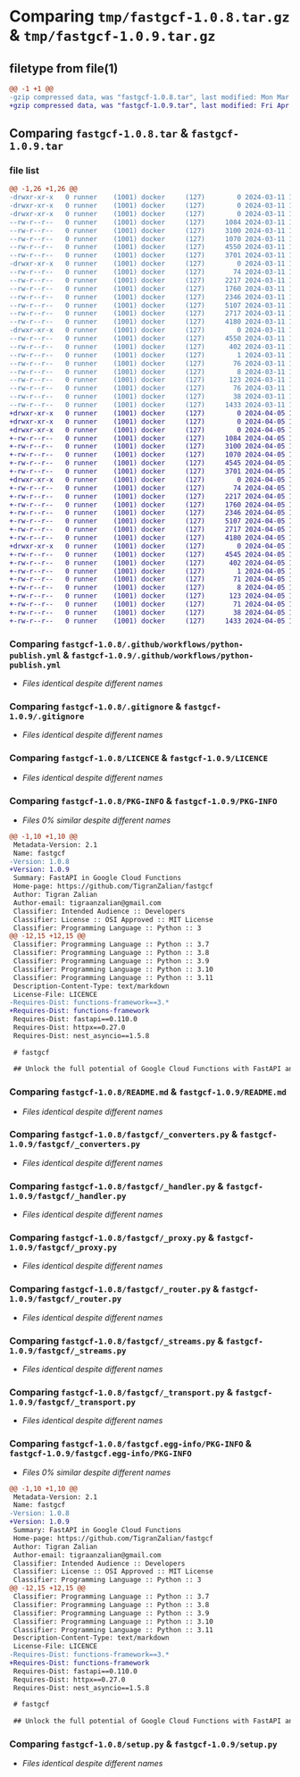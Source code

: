 # Comparing `tmp/fastgcf-1.0.8.tar.gz` & `tmp/fastgcf-1.0.9.tar.gz`

## filetype from file(1)

```diff
@@ -1 +1 @@
-gzip compressed data, was "fastgcf-1.0.8.tar", last modified: Mon Mar 11 15:21:04 2024, max compression
+gzip compressed data, was "fastgcf-1.0.9.tar", last modified: Fri Apr  5 11:21:47 2024, max compression
```

## Comparing `fastgcf-1.0.8.tar` & `fastgcf-1.0.9.tar`

### file list

```diff
@@ -1,26 +1,26 @@
-drwxr-xr-x   0 runner    (1001) docker     (127)        0 2024-03-11 15:21:04.821632 fastgcf-1.0.8/
-drwxr-xr-x   0 runner    (1001) docker     (127)        0 2024-03-11 15:21:04.817632 fastgcf-1.0.8/.github/
-drwxr-xr-x   0 runner    (1001) docker     (127)        0 2024-03-11 15:21:04.821632 fastgcf-1.0.8/.github/workflows/
--rw-r--r--   0 runner    (1001) docker     (127)     1084 2024-03-11 15:20:57.000000 fastgcf-1.0.8/.github/workflows/python-publish.yml
--rw-r--r--   0 runner    (1001) docker     (127)     3100 2024-03-11 15:20:57.000000 fastgcf-1.0.8/.gitignore
--rw-r--r--   0 runner    (1001) docker     (127)     1070 2024-03-11 15:20:57.000000 fastgcf-1.0.8/LICENCE
--rw-r--r--   0 runner    (1001) docker     (127)     4550 2024-03-11 15:21:04.821632 fastgcf-1.0.8/PKG-INFO
--rw-r--r--   0 runner    (1001) docker     (127)     3701 2024-03-11 15:20:57.000000 fastgcf-1.0.8/README.md
-drwxr-xr-x   0 runner    (1001) docker     (127)        0 2024-03-11 15:21:04.821632 fastgcf-1.0.8/fastgcf/
--rw-r--r--   0 runner    (1001) docker     (127)       74 2024-03-11 15:20:57.000000 fastgcf-1.0.8/fastgcf/__init__.py
--rw-r--r--   0 runner    (1001) docker     (127)     2217 2024-03-11 15:20:57.000000 fastgcf-1.0.8/fastgcf/_converters.py
--rw-r--r--   0 runner    (1001) docker     (127)     1760 2024-03-11 15:20:57.000000 fastgcf-1.0.8/fastgcf/_handler.py
--rw-r--r--   0 runner    (1001) docker     (127)     2346 2024-03-11 15:20:57.000000 fastgcf-1.0.8/fastgcf/_proxy.py
--rw-r--r--   0 runner    (1001) docker     (127)     5107 2024-03-11 15:20:57.000000 fastgcf-1.0.8/fastgcf/_router.py
--rw-r--r--   0 runner    (1001) docker     (127)     2717 2024-03-11 15:20:57.000000 fastgcf-1.0.8/fastgcf/_streams.py
--rw-r--r--   0 runner    (1001) docker     (127)     4180 2024-03-11 15:20:57.000000 fastgcf-1.0.8/fastgcf/_transport.py
-drwxr-xr-x   0 runner    (1001) docker     (127)        0 2024-03-11 15:21:04.821632 fastgcf-1.0.8/fastgcf.egg-info/
--rw-r--r--   0 runner    (1001) docker     (127)     4550 2024-03-11 15:21:04.000000 fastgcf-1.0.8/fastgcf.egg-info/PKG-INFO
--rw-r--r--   0 runner    (1001) docker     (127)      402 2024-03-11 15:21:04.000000 fastgcf-1.0.8/fastgcf.egg-info/SOURCES.txt
--rw-r--r--   0 runner    (1001) docker     (127)        1 2024-03-11 15:21:04.000000 fastgcf-1.0.8/fastgcf.egg-info/dependency_links.txt
--rw-r--r--   0 runner    (1001) docker     (127)       76 2024-03-11 15:21:04.000000 fastgcf-1.0.8/fastgcf.egg-info/requires.txt
--rw-r--r--   0 runner    (1001) docker     (127)        8 2024-03-11 15:21:04.000000 fastgcf-1.0.8/fastgcf.egg-info/top_level.txt
--rw-r--r--   0 runner    (1001) docker     (127)      123 2024-03-11 15:20:57.000000 fastgcf-1.0.8/pyproject.toml
--rw-r--r--   0 runner    (1001) docker     (127)       76 2024-03-11 15:20:57.000000 fastgcf-1.0.8/requirements.txt
--rw-r--r--   0 runner    (1001) docker     (127)       38 2024-03-11 15:21:04.821632 fastgcf-1.0.8/setup.cfg
--rw-r--r--   0 runner    (1001) docker     (127)     1433 2024-03-11 15:20:57.000000 fastgcf-1.0.8/setup.py
+drwxr-xr-x   0 runner    (1001) docker     (127)        0 2024-04-05 11:21:47.568238 fastgcf-1.0.9/
+drwxr-xr-x   0 runner    (1001) docker     (127)        0 2024-04-05 11:21:47.564238 fastgcf-1.0.9/.github/
+drwxr-xr-x   0 runner    (1001) docker     (127)        0 2024-04-05 11:21:47.568238 fastgcf-1.0.9/.github/workflows/
+-rw-r--r--   0 runner    (1001) docker     (127)     1084 2024-04-05 11:21:43.000000 fastgcf-1.0.9/.github/workflows/python-publish.yml
+-rw-r--r--   0 runner    (1001) docker     (127)     3100 2024-04-05 11:21:43.000000 fastgcf-1.0.9/.gitignore
+-rw-r--r--   0 runner    (1001) docker     (127)     1070 2024-04-05 11:21:43.000000 fastgcf-1.0.9/LICENCE
+-rw-r--r--   0 runner    (1001) docker     (127)     4545 2024-04-05 11:21:47.568238 fastgcf-1.0.9/PKG-INFO
+-rw-r--r--   0 runner    (1001) docker     (127)     3701 2024-04-05 11:21:43.000000 fastgcf-1.0.9/README.md
+drwxr-xr-x   0 runner    (1001) docker     (127)        0 2024-04-05 11:21:47.568238 fastgcf-1.0.9/fastgcf/
+-rw-r--r--   0 runner    (1001) docker     (127)       74 2024-04-05 11:21:43.000000 fastgcf-1.0.9/fastgcf/__init__.py
+-rw-r--r--   0 runner    (1001) docker     (127)     2217 2024-04-05 11:21:43.000000 fastgcf-1.0.9/fastgcf/_converters.py
+-rw-r--r--   0 runner    (1001) docker     (127)     1760 2024-04-05 11:21:43.000000 fastgcf-1.0.9/fastgcf/_handler.py
+-rw-r--r--   0 runner    (1001) docker     (127)     2346 2024-04-05 11:21:43.000000 fastgcf-1.0.9/fastgcf/_proxy.py
+-rw-r--r--   0 runner    (1001) docker     (127)     5107 2024-04-05 11:21:43.000000 fastgcf-1.0.9/fastgcf/_router.py
+-rw-r--r--   0 runner    (1001) docker     (127)     2717 2024-04-05 11:21:43.000000 fastgcf-1.0.9/fastgcf/_streams.py
+-rw-r--r--   0 runner    (1001) docker     (127)     4180 2024-04-05 11:21:43.000000 fastgcf-1.0.9/fastgcf/_transport.py
+drwxr-xr-x   0 runner    (1001) docker     (127)        0 2024-04-05 11:21:47.568238 fastgcf-1.0.9/fastgcf.egg-info/
+-rw-r--r--   0 runner    (1001) docker     (127)     4545 2024-04-05 11:21:47.000000 fastgcf-1.0.9/fastgcf.egg-info/PKG-INFO
+-rw-r--r--   0 runner    (1001) docker     (127)      402 2024-04-05 11:21:47.000000 fastgcf-1.0.9/fastgcf.egg-info/SOURCES.txt
+-rw-r--r--   0 runner    (1001) docker     (127)        1 2024-04-05 11:21:47.000000 fastgcf-1.0.9/fastgcf.egg-info/dependency_links.txt
+-rw-r--r--   0 runner    (1001) docker     (127)       71 2024-04-05 11:21:47.000000 fastgcf-1.0.9/fastgcf.egg-info/requires.txt
+-rw-r--r--   0 runner    (1001) docker     (127)        8 2024-04-05 11:21:47.000000 fastgcf-1.0.9/fastgcf.egg-info/top_level.txt
+-rw-r--r--   0 runner    (1001) docker     (127)      123 2024-04-05 11:21:43.000000 fastgcf-1.0.9/pyproject.toml
+-rw-r--r--   0 runner    (1001) docker     (127)       71 2024-04-05 11:21:43.000000 fastgcf-1.0.9/requirements.txt
+-rw-r--r--   0 runner    (1001) docker     (127)       38 2024-04-05 11:21:47.568238 fastgcf-1.0.9/setup.cfg
+-rw-r--r--   0 runner    (1001) docker     (127)     1433 2024-04-05 11:21:43.000000 fastgcf-1.0.9/setup.py
```

### Comparing `fastgcf-1.0.8/.github/workflows/python-publish.yml` & `fastgcf-1.0.9/.github/workflows/python-publish.yml`

 * *Files identical despite different names*

### Comparing `fastgcf-1.0.8/.gitignore` & `fastgcf-1.0.9/.gitignore`

 * *Files identical despite different names*

### Comparing `fastgcf-1.0.8/LICENCE` & `fastgcf-1.0.9/LICENCE`

 * *Files identical despite different names*

### Comparing `fastgcf-1.0.8/PKG-INFO` & `fastgcf-1.0.9/PKG-INFO`

 * *Files 0% similar despite different names*

```diff
@@ -1,10 +1,10 @@
 Metadata-Version: 2.1
 Name: fastgcf
-Version: 1.0.8
+Version: 1.0.9
 Summary: FastAPI in Google Cloud Functions
 Home-page: https://github.com/TigranZalian/fastgcf
 Author: Tigran Zalian
 Author-email: tigraanzalian@gmail.com
 Classifier: Intended Audience :: Developers
 Classifier: License :: OSI Approved :: MIT License
 Classifier: Programming Language :: Python :: 3
@@ -12,15 +12,15 @@
 Classifier: Programming Language :: Python :: 3.7
 Classifier: Programming Language :: Python :: 3.8
 Classifier: Programming Language :: Python :: 3.9
 Classifier: Programming Language :: Python :: 3.10
 Classifier: Programming Language :: Python :: 3.11
 Description-Content-Type: text/markdown
 License-File: LICENCE
-Requires-Dist: functions-framework==3.*
+Requires-Dist: functions-framework
 Requires-Dist: fastapi==0.110.0
 Requires-Dist: httpx==0.27.0
 Requires-Dist: nest_asyncio==1.5.8
 
 # fastgcf
 
 ## Unlock the full potential of Google Cloud Functions with FastAPI and async capabilities
```

### Comparing `fastgcf-1.0.8/README.md` & `fastgcf-1.0.9/README.md`

 * *Files identical despite different names*

### Comparing `fastgcf-1.0.8/fastgcf/_converters.py` & `fastgcf-1.0.9/fastgcf/_converters.py`

 * *Files identical despite different names*

### Comparing `fastgcf-1.0.8/fastgcf/_handler.py` & `fastgcf-1.0.9/fastgcf/_handler.py`

 * *Files identical despite different names*

### Comparing `fastgcf-1.0.8/fastgcf/_proxy.py` & `fastgcf-1.0.9/fastgcf/_proxy.py`

 * *Files identical despite different names*

### Comparing `fastgcf-1.0.8/fastgcf/_router.py` & `fastgcf-1.0.9/fastgcf/_router.py`

 * *Files identical despite different names*

### Comparing `fastgcf-1.0.8/fastgcf/_streams.py` & `fastgcf-1.0.9/fastgcf/_streams.py`

 * *Files identical despite different names*

### Comparing `fastgcf-1.0.8/fastgcf/_transport.py` & `fastgcf-1.0.9/fastgcf/_transport.py`

 * *Files identical despite different names*

### Comparing `fastgcf-1.0.8/fastgcf.egg-info/PKG-INFO` & `fastgcf-1.0.9/fastgcf.egg-info/PKG-INFO`

 * *Files 0% similar despite different names*

```diff
@@ -1,10 +1,10 @@
 Metadata-Version: 2.1
 Name: fastgcf
-Version: 1.0.8
+Version: 1.0.9
 Summary: FastAPI in Google Cloud Functions
 Home-page: https://github.com/TigranZalian/fastgcf
 Author: Tigran Zalian
 Author-email: tigraanzalian@gmail.com
 Classifier: Intended Audience :: Developers
 Classifier: License :: OSI Approved :: MIT License
 Classifier: Programming Language :: Python :: 3
@@ -12,15 +12,15 @@
 Classifier: Programming Language :: Python :: 3.7
 Classifier: Programming Language :: Python :: 3.8
 Classifier: Programming Language :: Python :: 3.9
 Classifier: Programming Language :: Python :: 3.10
 Classifier: Programming Language :: Python :: 3.11
 Description-Content-Type: text/markdown
 License-File: LICENCE
-Requires-Dist: functions-framework==3.*
+Requires-Dist: functions-framework
 Requires-Dist: fastapi==0.110.0
 Requires-Dist: httpx==0.27.0
 Requires-Dist: nest_asyncio==1.5.8
 
 # fastgcf
 
 ## Unlock the full potential of Google Cloud Functions with FastAPI and async capabilities
```

### Comparing `fastgcf-1.0.8/setup.py` & `fastgcf-1.0.9/setup.py`

 * *Files identical despite different names*

